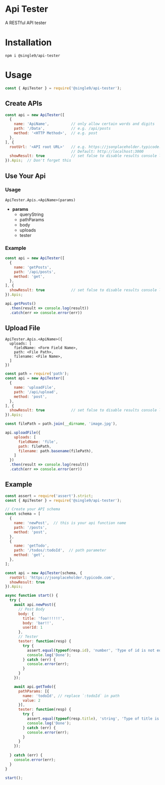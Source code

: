 Api Tester
==========

A RESTful API tester

Installation
============

    npm i @single9/api-tester

Usage
============

```js
const { ApiTester } = require('@single9/api-tester');
```

Create APIs
------------
```js
const api = new ApiTester([
  {
    name: 'ApiName',          // only allow certain words and digits
    path: '/Data',            // e.g. /api/posts
    method: '<HTTP Method>',  // e.g. post
  },
], {
  rootUrl: '<API root URL>'   // e.g. https://jsonplaceholder.typicode.com
                              // Default: http://localhost:3000
  showResult: true            // set false to disable results console log
}).Apis;  // Don't forget this
```

Use Your Api
------------

### Usage

    ApiTester.Apis.<ApiName>(params)

- **params**
  - queryString
  - pathParams
  - body
  - uploads
  - tester

### Example

```js
const api = new ApiTester([
  {
    name: 'getPosts',
    path: '/api/posts',
    method: 'get',
  },
], {
  showResult: true            // set false to disable results console log
}).Apis;

api.getPosts()
  .then(result => console.log(result))
  .catch(err => console.error(err))
```

Upload File
-----------

    ApiTester.Apis.<ApiName>({
      uploads: [
        fieldName: <Form Field Name>,
        path: <File Path>,
        filename: <File Name>,
      ]
    })

```js
const path = require('path');
const api = new ApiTester([
  {
    name: 'uploadFile',
    path: '/api/upload',
    method: 'post',
  },
], {
  showResult: true            // set false to disable results console log
}).Apis;

const filePath = path.join(__dirname, 'image.jpg'),

api.uploadFile({
    uploads: [
      fieldName: 'file',
      path: filePath,
      filename: path.basename(filePath),
    ]
  })
  .then(result => console.log(result))
  .catch(err => console.error(err))
```

Example
------------

```js
const assert = require('assert').strict;
const { ApiTester } = require('@single9/api-tester');

// Create your API schema
const schema = [
  {
    name: 'newPost',  // this is your api function name
    path: '/posts',
    method: 'post',
  },
  {
    name: 'getTodo',
    path: '/todos/:todoId',  // path parameter
    method: 'get',
  },
];

const api = new ApiTester(schema, {
  rootUrl: 'https://jsonplaceholder.typicode.com',
  showResult: true
}).Apis;

async function start() {
  try {
    await api.newPost({
      // Post Body
      body: {
        title: 'foo!!!!!!',
        body: 'bar!!',
        userId: 1
      },
      // Tester
      tester: function(resp) {
        try {
          assert.equal(typeof(resp.id), 'number', 'Type of id is not equal to number');
          console.log('Done');
        } catch (err) {
          console.error(err);
        }
      }
    });

    await api.getTodo({
      pathParams: [{
        name: 'todoId', // replace `:todoId` in path
        value: 2
      }],
      tester: function(resp) {
        try {
          assert.equal(typeof(resp.title), 'string', 'Type of title is not equal to string');
          console.log('Done');
        } catch (err) {
          console.error(err);
        }
      }
    });
    
  } catch (err) {
    console.error(err);
  }
}

start();
```
